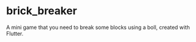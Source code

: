 # brick_breaker

A mini game that you need to break some blocks using a boll, created with Flutter.
